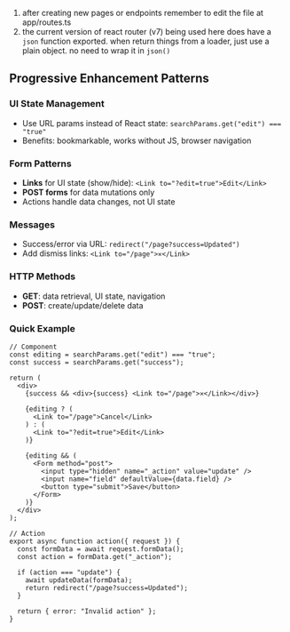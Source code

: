 1. after creating new pages or endpoints remember to edit the file at app/routes.ts
2. the current version of react router (v7) being used here does have a `json` function exported. when return things from a loader, just use a plain object. no need to wrap it in `json()`

## Progressive Enhancement Patterns

### UI State Management
- Use URL params instead of React state: `searchParams.get("edit") === "true"`
- Benefits: bookmarkable, works without JS, browser navigation

### Form Patterns
- **Links** for UI state (show/hide): `<Link to="?edit=true">Edit</Link>`
- **POST forms** for data mutations only
- Actions handle data changes, not UI state

### Messages
- Success/error via URL: `redirect("/page?success=Updated")`
- Add dismiss links: `<Link to="/page">✕</Link>`

### HTTP Methods
- **GET**: data retrieval, UI state, navigation
- **POST**: create/update/delete data

### Quick Example
```tsx
// Component
const editing = searchParams.get("edit") === "true";
const success = searchParams.get("success");

return (
  <div>
    {success && <div>{success} <Link to="/page">✕</Link></div>}

    {editing ? (
      <Link to="/page">Cancel</Link>
    ) : (
      <Link to="?edit=true">Edit</Link>
    )}

    {editing && (
      <Form method="post">
        <input type="hidden" name="_action" value="update" />
        <input name="field" defaultValue={data.field} />
        <button type="submit">Save</button>
      </Form>
    )}
  </div>
);

// Action
export async function action({ request }) {
  const formData = await request.formData();
  const action = formData.get("_action");

  if (action === "update") {
    await updateData(formData);
    return redirect("/page?success=Updated");
  }

  return { error: "Invalid action" };
}
```

